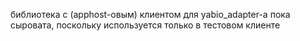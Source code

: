 библиотека с (apphost-овым) клиентом для yabio_adapter-а
пока сыровата, поскольку используется только в тестовом клиенте


